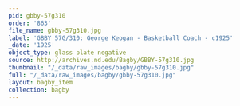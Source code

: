 ```yaml
---
pid: gbby-57g310
order: '863'
file_name: gbby-57g310.jpg
label: 'GBBY 57G/310: George Keogan - Basketball Coach - c1925'
_date: '1925'
object_type: glass plate negative
source: http://archives.nd.edu/Bagby/GBBY-57g310.jpg
thumbnail: "/_data/raw_images/bagby/gbby-57g310.jpg"
full: "/_data/raw_images/bagby/gbby-57g310.jpg"
layout: bagby_item
collection: bagby
---
```

